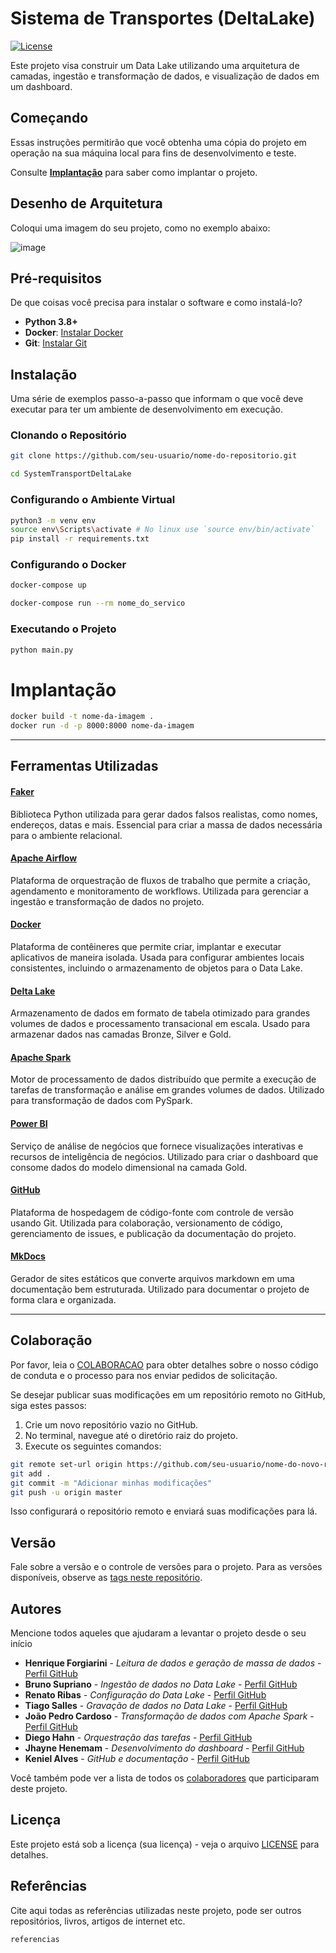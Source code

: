 # Sistema de Transportes (DeltaLake)

[![License](https://img.shields.io/badge/License-MIT-blue.svg)](LICENSE)

Este projeto visa construir um Data Lake utilizando uma arquitetura de camadas, ingestão e transformação de dados, e visualização de dados em um dashboard.

## Começando

Essas instruções permitirão que você obtenha uma cópia do projeto em operação na sua máquina local para fins de desenvolvimento e teste.

Consulte **[Implantação](#-implanta%C3%A7%C3%A3o)** para saber como implantar o projeto.

## Desenho de Arquitetura

Coloqui uma imagem do seu projeto, como no exemplo abaixo:

![image](https://github.com/jlsilva01/projeto-ed-satc/assets/484662/541de6ab-03fa-49b3-a29f-dec8857360c1)

## Pré-requisitos

De que coisas você precisa para instalar o software e como instalá-lo?

- **Python 3.8+** 
- **Docker**: [Instalar Docker](https://docs.docker.com/get-docker/) 
- **Git**: [Instalar Git](https://git-scm.com/book/en/v2/Getting-Started-Installing-Git)

## Instalação

Uma série de exemplos passo-a-passo que informam o que você deve executar para ter um ambiente de desenvolvimento em execução.

### Clonando o Repositório

```bash
git clone https://github.com/seu-usuario/nome-do-repositorio.git
```

```bash
cd SystemTransportDeltaLake
```

### Configurando o Ambiente Virtual

```bash
python3 -m venv env
source env\Scripts\activate # No linux use `source env/bin/activate` 
pip install -r requirements.txt
```

### Configurando o Docker

```bash
docker-compose up
```

```bash
docker-compose run --rm nome_do_servico
```

### Executando o Projeto

```bash
python main.py
```

# Implantação

```bash
docker build -t nome-da-imagem .
docker run -d -p 8000:8000 nome-da-imagem
```

---

## Ferramentas Utilizadas

#### [Faker](https://faker.readthedocs.io/)

Biblioteca Python utilizada para gerar dados falsos realistas, como nomes, endereços, datas e mais. Essencial para criar a massa de dados necessária para o ambiente relacional.

#### [Apache Airflow](https://airflow.apache.org/)

Plataforma de orquestração de fluxos de trabalho que permite a criação, agendamento e monitoramento de workflows. Utilizada para gerenciar a ingestão e transformação de dados no projeto.

#### [Docker](https://www.docker.com/)

Plataforma de contêineres que permite criar, implantar e executar aplicativos de maneira isolada. Usada para configurar ambientes locais consistentes, incluindo o armazenamento de objetos para o Data Lake.

#### [Delta Lake](https://delta.io/)

Armazenamento de dados em formato de tabela otimizado para grandes volumes de dados e processamento transacional em escala. Usado para armazenar dados nas camadas Bronze, Silver e Gold.

#### [Apache Spark](https://spark.apache.org/)

Motor de processamento de dados distribuído que permite a execução de tarefas de transformação e análise em grandes volumes de dados. Utilizado para transformação de dados com PySpark.

#### [Power BI](https://powerbi.microsoft.com/)

Serviço de análise de negócios que fornece visualizações interativas e recursos de inteligência de negócios. Utilizado para criar o dashboard que consome dados do modelo dimensional na camada Gold.

#### [GitHub](https://github.com/)

Plataforma de hospedagem de código-fonte com controle de versão usando Git. Utilizada para colaboração, versionamento de código, gerenciamento de issues, e publicação da documentação do projeto.

#### [MkDocs](https://www.mkdocs.org/)

Gerador de sites estáticos que converte arquivos markdown em uma documentação bem estruturada. Utilizado para documentar o projeto de forma clara e organizada.

---

## Colaboração

Por favor, leia o [COLABORACAO](https://gist.github.com/usuario/colaboracao.md) para obter detalhes sobre o nosso código de conduta e o processo para nos enviar pedidos de solicitação.

Se desejar publicar suas modificações em um repositório remoto no GitHub, siga estes passos:

1. Crie um novo repositório vazio no GitHub.
2. No terminal, navegue até o diretório raiz do projeto.
3. Execute os seguintes comandos:

```bash
git remote set-url origin https://github.com/seu-usuario/nome-do-novo-repositorio.git
git add .
git commit -m "Adicionar minhas modificações"
git push -u origin master
```

Isso configurará o repositório remoto e enviará suas modificações para lá.

## Versão

Fale sobre a versão e o controle de versões para o projeto. Para as versões disponíveis, observe as [tags neste repositório](https://github.com/suas/tags/do/projeto). 

## Autores

Mencione todos aqueles que ajudaram a levantar o projeto desde o seu início

- **Henrique Forgiarini** - *Leitura de dados e geração de massa de dados* - [Perfil GitHub](https://github.com/HenriqueSilva29)
- **Bruno Supriano** - *Ingestão de dados no Data Lake* - [Perfil GitHub](https://github.com/BrunoSupriano)
- **Renato Ribas** - *Configuração do Data Lake* - [Perfil GitHub](https://github.com/RenatoRibas)
- **Tiago Salles** - *Gravação de dados no Data Lake* - [Perfil GitHub](https://github.com/TiagoS4)
- **João Pedro Cardoso** - *Transformação de dados com Apache Spark* - [Perfil GitHub](https://github.com/jpdarabas)
- **Diego Hahn** - *Orquestração das tarefas* - [Perfil GitHub](https://github.com/DiegoHahn)
- **Jhayne Henemam** - *Desenvolvimento do dashboard* - [Perfil GitHub](https://github.com/JhayneK)
- **Keniel  Alves** - *GitHub e documentação* - [Perfil GitHub](https://github.com/KenielDev)

Você também pode ver a lista de todos os [colaboradores](https://github.com/BrunoSupriano/SystemTransportDeltaLake/Colaborators) que participaram deste projeto.

## Licença

Este projeto está sob a licença (sua licença) - veja o arquivo [LICENSE](https://github.com/jlsilva01/projeto-ed-satc/blob/main/LICENSE) para detalhes.

## Referências

Cite aqui todas as referências utilizadas neste projeto, pode ser outros repositórios, livros, artigos de internet etc.

`referencias`
